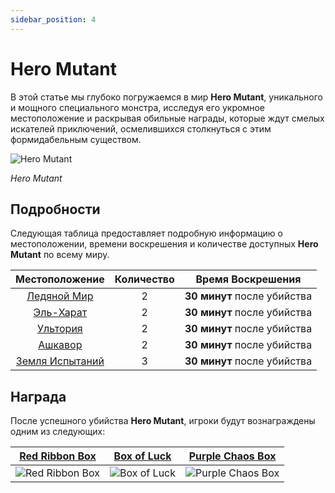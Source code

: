 ```yaml
---
sidebar_position: 4
---
```


# Hero Mutant

В этой статье мы глубоко погружаемся в мир **Hero Mutant**, уникального и мощного специального монстра, исследуя его укромное местоположение и раскрывая обильные награды, которые ждут смелых искателей приключений, осмелившихся столкнуться с этим формидабельным существом.

![Hero Mutant](/img/monsters/special/others/hero-mutant.jpg)

_Hero Mutant_

## Подробности

Следующая таблица предоставляет подробную информацию о местоположении, времени воскрешения и количестве доступных **Hero Mutant** по всему миру.

|             Местоположение              | Количество |      Время Воскрешения      |
| :-------------------------------------: | :--------: | :-------------------------: |
|      [Ледяной Мир](/maps/icewrack)      |     2      | **30 минут** после убийства |
|      [Эль-Харат](/maps/el-harath)       |     2      | **30 минут** после убийства |
|        [Ультория](/maps/ultoria)        |     2      | **30 минут** после убийства |
|        [Ашкавор](/maps/ashkavor)        |     2      | **30 минут** после убийства |
| [Земля Испытаний](/maps/land-of-trials) |     3      | **30 минут** после убийства |

## Награда

После успешного убийства **Hero Mutant**, игроки будут вознаграждены одним из следующих:

|    [Red Ribbon Box](/items/item-bags/misc/red-ribbon-box)     |   [Box of Luck](/items/item-bags/misc/box-of-luck)   |   [Purple Chaos Box](/items/item-bags/misc/purple-chaos-box)   |
| :-----------------------------------------------------------: | :--------------------------------------------------: | :------------------------------------------------------------: |
| ![Red Ribbon Box](/img/items/item-bags/box-of-red-ribbon.png) | ![Box of Luck](/img/items/item-bags/box-of-luck.png) | ![Purple Chaos Box](/img/items/item-bags/purple-chaos-box.png) |
